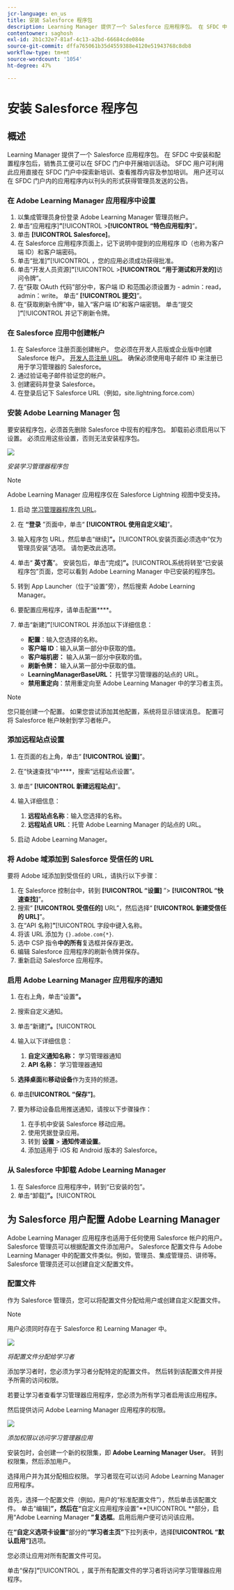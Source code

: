 ```yaml
---
jcr-language: en_us
title: 安装 Salesforce 程序包
description: Learning Manager 提供了一个 Salesforce 应用程序包。 在 SFDC 中安装和配置程序包后，销售员工便可以在 SFDC 门户中开展培训活动。 SFDC 用户可利用此应用直接在 SFDC 门户中探索新培训、查看推荐内容及参加培训。 用户还可以在 SFDC 门户内的应用程序内以刊头的形式获得管理员发送的公告。
contentowner: saghosh
exl-id: 2b1c32e7-81af-4c13-a2bd-66684cde084e
source-git-commit: dffa765061b35d4559388e4120e51943768c8db8
workflow-type: tm+mt
source-wordcount: '1054'
ht-degree: 47%

---
```


# 安装 Salesforce 程序包

## 概述

Learning Manager 提供了一个 Salesforce 应用程序包。 在 SFDC 中安装和配置程序包后，销售员工便可以在 SFDC 门户中开展培训活动。 SFDC 用户可利用此应用直接在 SFDC 门户中探索新培训、查看推荐内容及参加培训。 用户还可以在 SFDC 门户内的应用程序内以刊头的形式获得管理员发送的公告。

### 在 Adobe Learning Manager 应用程序中设置

1. 以集成管理员身份登录 Adobe Learning Manager 管理员帐户。
1. 单击“应用程序&#x200B;]**”**[!UICONTROL >**[!UICONTROL “特色应用程序]**”。
1. 单击 **[!UICONTROL Salesforce]**。
1. 在 Salesforce 应用程序页面上，记下说明中提到的应用程序 ID（也称为客户端 ID）和客户端密码。
1. 单击“批准&#x200B;]**”**[!UICONTROL ，您的应用必须成功获得批准。
1. 单击“开发人员资源&#x200B;]**”**[!UICONTROL >**[!UICONTROL “用于测试和开发的]**&#x200B;访问令牌”。
1. 在“获取 OAuth 代码”部分中，客户端 ID 和范围必须设置为 - admin：read，admin：write。 单击“ **[!UICONTROL 提交]**”。
1. 在“获取刷新令牌”中，输入“客户端 ID”和客户端密钥。 单击“提交&#x200B;]**”**[!UICONTROL &#x200B;并记下刷新令牌。

### 在 Salesforce 应用中创建帐户

1. 在 Salesforce 注册页面创建帐户。 您必须在开发人员版或企业版中创建 Salesforce 帐户。  [开发人员注册 URL](https://developer.salesforce.com/signup)。 确保必须使用电子邮件 ID 来注册已用于学习管理器的 Salesforce。
1. 通过验证电子邮件验证您的帐户。
1. 创建密码并登录 Salesforce。
1. 在登录后记下 Salesforce URL（例如，site.lightning.force.com）

### 安装 Adobe Learning Manager 包

要安装程序包，必须首先删除 Salesforce 中现有的程序包。 卸载前必须启用以下设置。 必须应用这些设置，否则无法安装程序包。

![](assets/uninstall-package.png)

*安装学习管理器程序包*

>[!NOTE]
>
>Adobe Learning Manager 应用程序仅在 Salesforce Lightning 视图中受支持。

1. 启动  [学习管理器程序包 URL](https://test.salesforce.com/packaging/installPackage.apexp?p0=04tDb000000LRvP)。
1. 在 **“登录** ”页面中，单击“ **[!UICONTROL 使用自定义域]**”。

1. 输入程序包 URL，然后单击“继续&#x200B;]**”。**[!UICONTROL &#x200B;安装页面必须选中“仅为管理员安装”选项。 请勿更改此选项。
1. 单击“ **英寸高**”。 安装包后，单击“完成&#x200B;]**”。**[!UICONTROL &#x200B;系统将转至“已安装程序包”页面，您可以看到 Adobe Learning Manager 中已安装的程序包。

1. 转到 App Launcher（位于“设置”旁），然后搜索 Adobe Learning Manager。
1. 要配置应用程序，请单击配置&#x200B;****。
1. 单击“新建&#x200B;]**”**[!UICONTROL &#x200B;并添加以下详细信息：

   * **配置**：输入您选择的名称。
   * **客户端 ID**：输入从第一部分中获取的值。
   * **客户端机密：** 输入从第一部分中获取的值。
   * **刷新令牌：** 输入从第一部分中获取的值。
   * **LearningManagerBaseURL：** 托管学习管理器的站点的 URL。
   * **禁用重定向**：禁用重定向至 Adobe Learning Manager 中的学习者主页。

>[!NOTE]
>
>您只能创建一个配置。 如果您尝试添加其他配置，系统将显示错误消息。 配置可将 Salesforce 帐户映射到学习者帐户。

### 添加远程站点设置

1. 在页面的右上角，单击“ **[!UICONTROL 设置]**”。
1. 在“快速查找”中&#x200B;****，搜索“远程站点设置”。
1. 单击“ **[!UICONTROL 新建远程站点]**”。
1. 输入详细信息：

   1. **远程站点名称**：输入您选择的名称。
   1. **远程站点 URL**：托管 Adobe Learning Manager 的站点的 URL。

1. 启动 Adobe Learning Manager。

### 将 Adobe 域添加到 Salesforce 受信任的 URL

要将 Adobe 域添加到受信任的 URL，请执行以下步骤：

1. 在 Salesforce 控制台中，转到 **[!UICONTROL “设置]** ”> **[!UICONTROL “快速查找]**”。
1. 搜索“ **[!UICONTROL 受信任的]** URL”，然后选择“ **[!UICONTROL 新建受信任的 URL]**”。
1. 在“API 名称&#x200B;]**”**[!UICONTROL &#x200B;字段中键入名称。
1. 将该 URL 添加为 `{}.adobe.com{*}`.
1. 选中 CSP 指令&#x200B;**中的所有**&#x200B;复选框并保存更改。
1. 编辑 Salesforce 应用程序的刷新令牌并保存。
1. 重新启动 Salesforce 应用程序。

### 启用 Adobe Learning Manager 应用程序的通知

1. 在右上角，单击“设置&#x200B;**”。**
1. 搜索自定义通知。
1. 单击“新建&#x200B;]**”。**[!UICONTROL 
1. 输入以下详细信息：

   1. **自定义通知名称：** 学习管理器通知
   1. **API 名称：** 学习管理器通知

1. **选择桌面**&#x200B;和&#x200B;**移动设备**&#x200B;作为支持的频道。

1. 单击&#x200B;**[!UICONTROL “保存”]**。
1. 要为移动设备启用推送通知，请按以下步骤操作：

   1. 在手机中安装 Salesforce 移动应用。
   1. 使用凭据登录应用。
   1. 转到 **设置** > **通知传递设置**。
   1. 添加适用于 iOS 和 Android 版本的 Salesforce。

### 从 Salesforce 中卸载 Adobe Learning Manager

1. 在 Salesforce 应用程序中，转到“已安装的包”。
1. 单击“卸载&#x200B;]**”。**[!UICONTROL 

## 为 Salesforce 用户配置 Adobe Learning Manager

Adobe Learning Manager 应用程序也适用于任何使用 Salesforce 帐户的用户。Salesforce 管理员可以根据配置文件添加用户。 Salesforce 配置文件与 Adobe Learning Manager 中的配置文件类似。例如，管理员、集成管理员、讲师等。 Salesforce 管理员还可以创建自定义配置文件。

### 配置文件

作为 Salesforce 管理员，您可以将配置文件分配给用户或创建自定义配置文件。

>[!NOTE]
>
>用户必须同时存在于 Salesforce 和 Learning Manager 中。

![](assets/create-profile.png)

*将配置文件分配给学习者*

添加学习者时，您必须为学习者分配特定的配置文件。 然后转到该配置文件并授予所需的访问权限。

若要让学习者查看学习管理器应用程序，您必须为所有学习者启用该应用程序。

然后提供访问 Adobe Learning Manager 应用程序的权限。

![](assets/permission-set.png)

*添加权限以访问学习管理器应用*

安装包时，会创建一个新的权限集，即 **Adobe Learning Manager User**。 转到权限集，然后添加用户。

选择用户并为其分配相应权限。 学习者现在可以访问 Adobe Learning Manager 应用程序。

首先，选择一个配置文件（例如，用户的“标准配置文件”），然后单击该配置文件。 单击“编辑&#x200B;]**”，然后在“**&#x200B;自定义应用程序设置”**[!UICONTROL **&#x200B;部分，启用“Adobe Learning Manager **”复选框**。启用后用户便可访问该应用。

在&#x200B;**“自定义选项卡设置”**&#x200B;部分的&#x200B;**“学习者主页”**&#x200B;下拉列表中，选择&#x200B;**[!UICONTROL “默认启用”]**&#x200B;选项。

您必须让应用对所有配置文件可见。

单击“保存&#x200B;]**”**[!UICONTROL ，属于所有配置文件的学习者将访问学习管理器应用程序。
